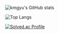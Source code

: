 ![kmgyu's GitHub stats](https://github-readme-stats.vercel.app/api?username=kmgyu&show=reviews,discussions_started,discussions_answered,prs_merged,prs_merged_percentage&theme=dark)

![Top Langs](https://github-readme-stats.vercel.app/api/top-langs/?username=kmgyu&langs_count=8&theme=dark)

[![Solved.ac Profile](http://mazassumnida.wtf/api/v2/generate_badge?boj=lidersy961)](https://solved.ac/lidersy961/)
